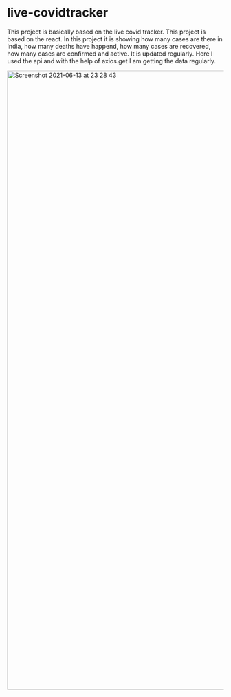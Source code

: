 # live-covidtracker
This project is basically based on the live covid tracker. This project is based on the react. In this project it is showing how many cases are there in India, how many deaths have happend, how many cases are recovered, how many cases are confirmed and active. It is updated regularly. Here I used the api and with the help of axios.get I am getting the data regularly.

<img width="1440" alt="Screenshot 2021-06-13 at 23 28 43" src="https://user-images.githubusercontent.com/85185631/121817641-3b7fd880-cca0-11eb-9fab-e65252500beb.png">
